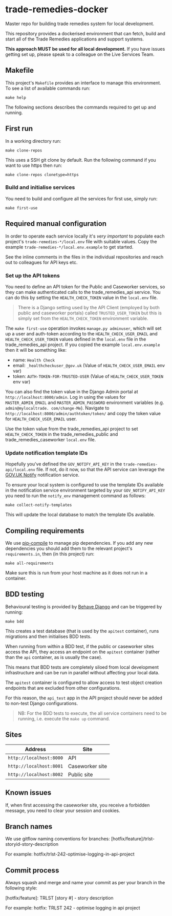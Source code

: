 # trade-remedies-docker
Master repo for building trade remedies system for local development.

This repository provides a dockerised environment that can fetch, build and start all of the
Trade Remedies applications and support systems.

**This approach MUST be used for all local development.** If you have issues getting set up,
please speak to a colleague on the Live Services Team.

## Makefile
This project's `Makefile` provides an interface to manage this environment.
To see a list of available commands run:

    make help

The following sections describes the commands required to get up and running.

## First run
In a working directory run: 

    make clone-repos

This uses a SSH git clone by default. Run the following command if you want
to use https then run:

    make clone-repos clonetype=https

### Build and initialise services
You need to build and configure all the services for first use, simply run:

    make first-use

## Required manual configuration
In order to operate each service locally it's *very important* to populate each project's
`trade-remedies-*/local.env` file with suitable values. Copy the example
`trade-remedies-*/local.env.example` to get started.

See the inline comments in the files in the individual repositories and reach out to
colleagues for API keys etc.

### Set up the API tokens
You need to define an API token for the Public and Caseworker services, so
they can make authenticated calls to the trade_remedies_api service.  You can
do this by setting the `HEALTH_CHECK_TOKEN` value in the `local.env` file.

> There is a Django setting used by the API Client (employed by both
public and caseworker portals) called `TRUSTED_USER_TOKEN` but this is
simply set from the `HEALTH_CHECK_TOKEN` environment variable.

The `make first-use` operation invokes `manage.py adminuser`, which will set
up a user and auth-token according to the `HEALTH_CHECK_USER_EMAIL` and
`HEALTH_CHECK_USER_TOKEN` values defined in the `local.env` file in the
trade_remedies_api project. If you copied the example `local.env.example`
then it will be something like:

- name: `Health Check`
- email: `_healthcheckuser_@gov.uk` (Value of `HEALTH_CHECK_USER_EMAIL` env var)
- token: `AUTH-TOKEN-FOR-TRUSTED-USER` (Value of `HEALTH_CHECK_USER_TOKEN` env var)

You can also find the token value in the Django Admin portal at
`http://localhost:8000/admin`. Log in using the values for `MASTER_ADMIN_EMAIL`
and `MASTER_ADMIN_PASSWORD` environment variables (e.g. `admin@mylocaltrade.
com/change-Me`). Navigate to `http://localhost:8000/admin/authtoken/token/`
and copy the token value for `HEALTH_CHECK_USER_EMAIL` user.

Use the token value from the trade_remedies_api project to set
`HEALTH_CHECK_TOKEN` in the trade_remedies_public and trade_remedies_caseworker
`local.env` file.

### Update notification template IDs
Hopefully you've defined the `GOV_NOTIFY_API_KEY` in the `trade-remedies-api/local.env` file.
If not, do it now, so that the API service can leverage the
[GOV.UK Notify](https://www.notifications.service.gov.uk) notification service.

To ensure your local system is configured to use the template IDs available in
the notification service environment targeted by your `GOV_NOTIFY_API_KEY`
you need to run the `notify_env` management command as follows:
   
    make collect-notify-templates

This will update the local database to match the template IDs available.
 
## Compiling requirements
We use [pip-compile](https://github.com/jazzband/pip-tools) to manage pip dependencies. If you add
any new dependencies you should add them to the relevant project's `requirements.in`, then
(in this project) run:

    make all-requirements

Make sure this is run from your host machine as it does not run in a container.

## BDD testing
Behavioural testing is provided by [Behave Django](https://github.com/behave/behave-django)
and can be triggered by running:

    make bdd

This creates a test database (that is used by the `apitest` container), runs migrations and then
initialises BDD tests.

When running from within a BDD test, if the public or caseworker sites access the API, they access
an endpoint on the `apitest` container (rather than the `api` container, as is usually the case).

This means that BDD tests are completely siloed from local development infrastructure and can be run
in parallel without affecting your local data.

The `apitest` container is configured to allow access to test object creation endpoints that are
excluded from other configurations.

For this reason, the `api_test` app in the API project should never be added to non-test Django
configurations.

> NB: For the BDD tests to execute, the all service containers need to be
> running, i.e. execute the `make up` command.

## Sites

| Address | Site |
| ------------- | ------------- |
| `http://localhost:8000` | API |
| `http://localhost:8001` | Caseworker site |
| `http://localhost:8002` | Public site |

## Known issues

If, when first accessing the caseworker site, you receive a forbidden message, you need to clear your
session and cookies.

## Branch names
We use gitflow naming conventions for branches:
[hotfix/feature]/trlst-storyid-story-description

For example:
hotfix/trlst-242-optimise-logging-in-api-project 

## Commit process
Always squash and merge and name your commit as per your branch in the following style:

[hotfix/feature]: TRLST [story #] - story description

For example:
hotfix: TRLST 242 - optimise logging in api project

